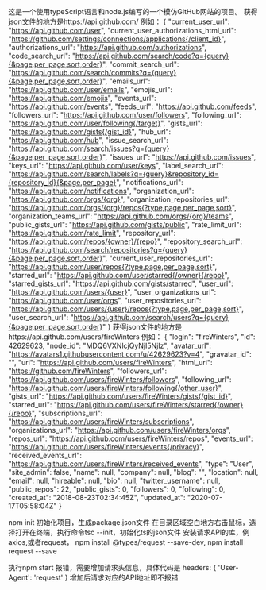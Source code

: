 这是一个使用typeScript语言和node.js编写的一个模仿GitHub网站的项目。
获得json文件的地方是https://api.github.com/
例如：
{
  "current_user_url": "https://api.github.com/user",
  "current_user_authorizations_html_url": "https://github.com/settings/connections/applications{/client_id}",
  "authorizations_url": "https://api.github.com/authorizations",
  "code_search_url": "https://api.github.com/search/code?q={query}{&page,per_page,sort,order}",
  "commit_search_url": "https://api.github.com/search/commits?q={query}{&page,per_page,sort,order}",
  "emails_url": "https://api.github.com/user/emails",
  "emojis_url": "https://api.github.com/emojis",
  "events_url": "https://api.github.com/events",
  "feeds_url": "https://api.github.com/feeds",
  "followers_url": "https://api.github.com/user/followers",
  "following_url": "https://api.github.com/user/following{/target}",
  "gists_url": "https://api.github.com/gists{/gist_id}",
  "hub_url": "https://api.github.com/hub",
  "issue_search_url": "https://api.github.com/search/issues?q={query}{&page,per_page,sort,order}",
  "issues_url": "https://api.github.com/issues",
  "keys_url": "https://api.github.com/user/keys",
  "label_search_url": "https://api.github.com/search/labels?q={query}&repository_id={repository_id}{&page,per_page}",
  "notifications_url": "https://api.github.com/notifications",
  "organization_url": "https://api.github.com/orgs/{org}",
  "organization_repositories_url": "https://api.github.com/orgs/{org}/repos{?type,page,per_page,sort}",
  "organization_teams_url": "https://api.github.com/orgs/{org}/teams",
  "public_gists_url": "https://api.github.com/gists/public",
  "rate_limit_url": "https://api.github.com/rate_limit",
  "repository_url": "https://api.github.com/repos/{owner}/{repo}",
  "repository_search_url": "https://api.github.com/search/repositories?q={query}{&page,per_page,sort,order}",
  "current_user_repositories_url": "https://api.github.com/user/repos{?type,page,per_page,sort}",
  "starred_url": "https://api.github.com/user/starred{/owner}{/repo}",
  "starred_gists_url": "https://api.github.com/gists/starred",
  "user_url": "https://api.github.com/users/{user}",
  "user_organizations_url": "https://api.github.com/user/orgs",
  "user_repositories_url": "https://api.github.com/users/{user}/repos{?type,page,per_page,sort}",
  "user_search_url": "https://api.github.com/search/users?q={query}{&page,per_page,sort,order}"
}
获得json文件的地方是https://api.github.com/users/fireWinters
例如：
{
  "login": "fireWinters",
  "id": 42629623,
  "node_id": "MDQ6VXNlcjQyNjI5NjIz",
  "avatar_url": "https://avatars1.githubusercontent.com/u/42629623?v=4",
  "gravatar_id": "",
  "url": "https://api.github.com/users/fireWinters",
  "html_url": "https://github.com/fireWinters",
  "followers_url": "https://api.github.com/users/fireWinters/followers",
  "following_url": "https://api.github.com/users/fireWinters/following{/other_user}",
  "gists_url": "https://api.github.com/users/fireWinters/gists{/gist_id}",
  "starred_url": "https://api.github.com/users/fireWinters/starred{/owner}{/repo}",
  "subscriptions_url": "https://api.github.com/users/fireWinters/subscriptions",
  "organizations_url": "https://api.github.com/users/fireWinters/orgs",
  "repos_url": "https://api.github.com/users/fireWinters/repos",
  "events_url": "https://api.github.com/users/fireWinters/events{/privacy}",
  "received_events_url": "https://api.github.com/users/fireWinters/received_events",
  "type": "User",
  "site_admin": false,
  "name": null,
  "company": null,
  "blog": "",
  "location": null,
  "email": null,
  "hireable": null,
  "bio": null,
  "twitter_username": null,
  "public_repos": 22,
  "public_gists": 0,
  "followers": 0,
  "following": 0,
  "created_at": "2018-08-23T02:34:45Z",
  "updated_at": "2020-07-17T05:58:04Z"
}

npm init 初始化项目，生成package.json文件
在目录区域空白地方右击鼠标，选择打开在终端，执行命令tsc --init，初始化ts的json文件
安装请求API的库，例axios,或者request， npm install @types/request --save-dev,
npm install request --save

执行npm start 报错，需要增加请求头信息，具体代码是
headers: {
        'User-Agent': 'request'
    }
    增加后请求对应的API地址即不报错